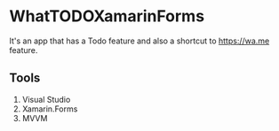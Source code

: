 # WhatTODOXamarinForms
It's an app that has a Todo feature and also a shortcut to https://wa.me feature.  

## Tools
1. Visual Studio
2. Xamarin.Forms
3. MVVM
